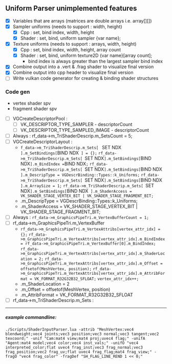 ## Uniform Parser unimplemented features
- [x] Variables that are arrays (matrices are double arrays i.e. array[][])
- [x] Sampler uniforms (needs to support : width, height)
	* [x] Cpp : set, bind index, width, height
	* [x] Shader : set, bind, uniform sampler {var name};
- [x] Texture uniforms (needs to support : arrays, width, height)
	* [x] Cpp : set, bind index, width, height, array count
	* [x] Shader : set, bind, uniform texture2D {var name}[array count];
		+ bind index is always greater than the largest sampler bind index
- [x] Combine output into a .vert & .frag shader to visualize final version
- [x] Combine output into cpp header to visualize final version
- [ ] Write vulkan code generator for creating & binding shader structures

### Code gen
- vertex shader spv
- fragment shader spv
- [ ] VGCreateDescriptorPool :
	- [ ] VK_DESCRIPTOR_TYPE_SAMPLER - descriptorCount
	- [ ] VK_DESCRIPTOR_TYPE_SAMPLED_IMAGE - descriptorCount
- [ ] Always : rf_data->m_TriShaderDescrip.m_SetsCount = 5;
- [ ] VGCreateDescriptorLayout :
	- `f_data->m_TriShaderDescrip.m_Sets[ ` SET NDX ` ].m_SetBindings[ `BIND NDX` ] = {};`
      `rf_data->m_TriShaderDescrip.m_Sets[ `SET NDX` ].m_SetBindings[ `BIND NDX` ].m_BindIndex = `BIND NDX`;`
      `rf_data->m_TriShaderDescrip.m_Sets[ `SET NDX` ].m_SetBindings[ `BIND NDX` ].m_DescripType = VGDescrBinding::Types::k_Uniforms;`
      `rf_data->m_TriShaderDescrip.m_Sets[ `SET NDX` ].m_SetBindings[ `BIND NDX` ].m_ArraySize = 1;`
      `rf_data->m_TriShaderDescrip.m_Sets[ `SET NDX` ].m_SetBindings[ `BIND NDX` ].m_ShaderAccess = VK_SHADER_STAGE_VERTEX_BIT | VK_SHADER_STAGE_FRAGMENT_BIT;`
	- .m_DescripType = VGDescrBinding::Types::k_Uniforms;
	- .m_ShaderAccess = VK_SHADER_STAGE_VERTEX_BIT | VK_SHADER_STAGE_FRAGMENT_BIT;
- [ ] Always : `rf_data->m_GraphicsPipeTri.m_VertexBufferCount = 1;`
- [ ] rf_data->m_GraphicsPipeTri.m_VertexBuffer
	- `rf_data->m_GraphicsPipeTri.m_VertexAttribs[vertex_attr_idx] = {};`
      `rf_data->m_GraphicsPipeTri.m_VertexAttribs[vertex_attr_idx].m_BindIndex = rf_data->m_GraphicsPipeTri.m_VertexBuffer[0].m_BindIndex;`
      `rf_data->m_GraphicsPipeTri.m_VertexAttribs[vertex_attr_idx].m_ShaderLocation = 2;`
      `rf_data->m_GraphicsPipeTri.m_VertexAttribs[vertex_attr_idx].m_Offset = offsetof(MeshVertex, position);`
      `rf_data->m_GraphicsPipeTri.m_VertexAttribs[vertex_attr_idx].m_AttribFormat = VK_FORMAT_R32G32B32_SFLOAT;`
      `vertex_attr_idx++;`
	- .m_ShaderLocation = 2
	- .m_Offset         = offsetof(MeshVertex, position)
	- .m_AttribFormat   = VK_FORMAT_R32G32B32_SFLOAT
- [ ] rf_data->m_TriShaderDescrip.m_Sets :

---

##### example commandline:
```
./Scripts/ShaderInputParser.lua -attrib "MeshVertex:vec4 blendweight;vec4 joints;vec3 position;vec3 normal;vec3 tangent;vec2 texcoord;" -unif "Cam:mat4 view;mat4 proj;uvec4 flag;" -unifA "Agent:mat4 model;vec4 color;vec4 inst_vals;" -unifO "vec4 interpreted_color;flat uvec4 frag_inst;vec3 frag_normal;vec3 frag_position;vec2 frag_uv;flat uvec4 frag_flag;mat4 frag_view;" -fragO "vec4 frag_color" -fragDef "SH_FLAG_LINE_REND 1 << 0;"
```

